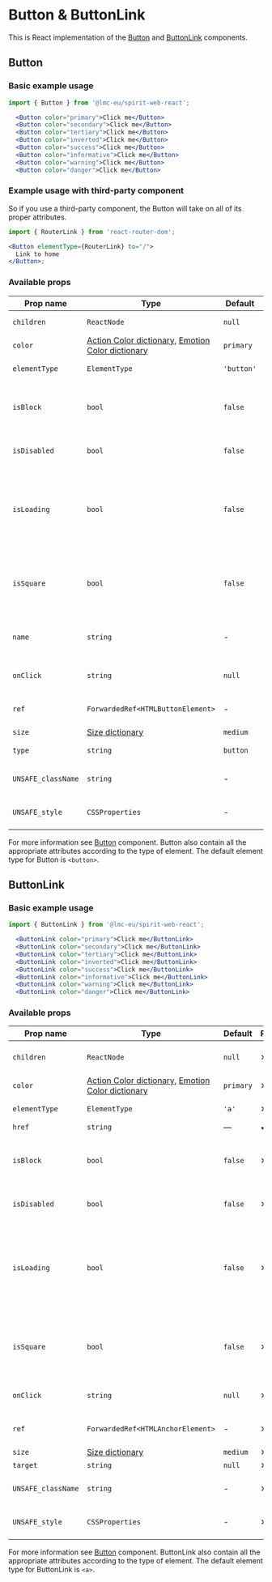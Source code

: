 # Button & ButtonLink

This is React implementation of the [Button] and [ButtonLink][button] components.

## Button

### Basic example usage

```jsx
import { Button } from '@lmc-eu/spirit-web-react';
```

```jsx
  <Button color="primary">Click me</Button>
  <Button color="secondary">Click me</Button>
  <Button color="tertiary">Click me</Button>
  <Button color="inverted">Click me</Button>
  <Button color="success">Click me</Button>
  <Button color="informative">Click me</Button>
  <Button color="warning">Click me</Button>
  <Button color="danger">Click me</Button>
```

### Example usage with third-party component

So if you use a third-party component, the Button will take on all of its proper attributes.

```jsx
import { RouterLink } from 'react-router-dom';

<Button elementType={RouterLink} to="/">
  Link to home
</Button>;
```

### Available props

| Prop name          | Type                                                                                      | Default    | Required | Description                                                                |
| ------------------ | ----------------------------------------------------------------------------------------- | ---------- | -------- | -------------------------------------------------------------------------- |
| `children`         | `ReactNode`                                                                               | `null`     | ✕        | Content of the Button                                                      |
| `color`            | [Action Color dictionary][dictionary-color], [Emotion Color dictionary][dictionary-color] | `primary`  | ✕        | Color variant                                                              |
| `elementType`      | `ElementType`                                                                             | `'button'` | ✕        | Type of element                                                            |
| `isBlock`          | `bool`                                                                                    | `false`    | ✕        | Span the element to the full width of its parent                           |
| `isDisabled`       | `bool`                                                                                    | `false`    | ✕        | If true, Button is disabled                                                |
| `isLoading`        | `bool`                                                                                    | `false`    | ✕        | If true, Button is in a loading state, disabled and the Spinner is visible |
| `isSquare`         | `bool`                                                                                    | `false`    | ✕        | If true, Button is square, usually only with an Icon                       |
| `name`             | `string`                                                                                  | -          | ✕        | For use a button as a form data reference                                  |
| `onClick`          | `string`                                                                                  | `null`     | ✕        | JS function to call on click                                               |
| `ref`              | `ForwardedRef<HTMLButtonElement>`                                                         | -          | ✕        | Button element reference                                                   |
| `size`             | [Size dictionary][dictionary-size]                                                        | `medium`   | ✕        | Size variant                                                               |
| `type`             | `string`                                                                                  | `button`   | ✕        | Type of the Button                                                         |
| `UNSAFE_className` | `string`                                                                                  | -          | ✕        | Wrapper custom class name                                                  |
| `UNSAFE_style`     | `CSSProperties`                                                                           | -          | ✕        | Wrapper custom style                                                       |

For more information see [Button] component. Button also contain all the appropriate
attributes according to the type of element. The default element type for Button is `<button>`.

## ButtonLink

### Basic example usage

```jsx
import { ButtonLink } from '@lmc-eu/spirit-web-react';
```

```jsx
  <ButtonLink color="primary">Click me</ButtonLink>
  <ButtonLink color="secondary">Click me</ButtonLink>
  <ButtonLink color="tertiary">Click me</ButtonLink>
  <ButtonLink color="inverted">Click me</ButtonLink>
  <ButtonLink color="success">Click me</ButtonLink>
  <ButtonLink color="informative">Click me</ButtonLink>
  <ButtonLink color="warning">Click me</ButtonLink>
  <ButtonLink color="danger">Click me</ButtonLink>
```

### Available props

| Prop name          | Type                                                                                      | Default   | Required | Description                                                                    |
| ------------------ | ----------------------------------------------------------------------------------------- | --------- | -------- | ------------------------------------------------------------------------------ |
| `children`         | `ReactNode`                                                                               | `null`    | ✕        | Content of the ButtonLink                                                      |
| `color`            | [Action Color dictionary][dictionary-color], [Emotion Color dictionary][dictionary-color] | `primary` | ✕        | Color variant                                                                  |
| `elementType`      | `ElementType`                                                                             | `'a'`     | ✕        | Type of element                                                                |
| `href`             | `string`                                                                                  | —         | ✔        | Link URL                                                                       |
| `isBlock`          | `bool`                                                                                    | `false`   | ✕        | Span the element to the full width of its parent                               |
| `isDisabled`       | `bool`                                                                                    | `false`   | ✕        | If true, ButtonLink is disabled                                                |
| `isLoading`        | `bool`                                                                                    | `false`   | ✕        | If true, ButtonLink is in a loading state, disabled and the Spinner is visible |
| `isSquare`         | `bool`                                                                                    | `false`   | ✕        | If true, ButtonLink is square, usually only with an Icon                       |
| `onClick`          | `string`                                                                                  | `null`    | ✕        | JS function to call on click                                                   |
| `ref`              | `ForwardedRef<HTMLAnchorElement>`                                                         | -         | ✕        | Anchor element reference                                                       |
| `size`             | [Size dictionary][dictionary-size]                                                        | `medium`  | ✕        | Size variant                                                                   |
| `target`           | `string`                                                                                  | `null`    | ✕        | Link target                                                                    |
| `UNSAFE_className` | `string`                                                                                  | -         | ✕        | Wrapper custom class name                                                      |
| `UNSAFE_style`     | `CSSProperties`                                                                           | -         | ✕        | Wrapper custom style                                                           |

For more information see [Button] component. ButtonLink also contain all the appropriate
attributes according to the type of element. The default element type for ButtonLink is `<a>`.

[button]: https://github.com/lmc-eu/spirit-design-system/tree/main/packages/web/src/scss/components/Button
[dictionary-color]: https://github.com/lmc-eu/spirit-design-system/tree/main/docs/DICTIONARIES.md#color
[dictionary-size]: https://github.com/lmc-eu/spirit-design-system/tree/main/docs/DICTIONARIES.md#size
